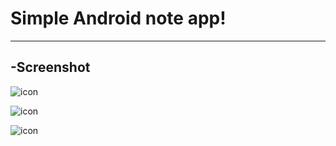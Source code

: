 # Simple Android note app!

---------------------------------------------------------------------------------------------------------
## -Screenshot

![icon](https://i.imgur.com/M8DEs0i.png)                 

![icon](https://i.imgur.com/r8tRYM1.png)

![icon](https://i.imgur.com/P3XPB9I.png)





